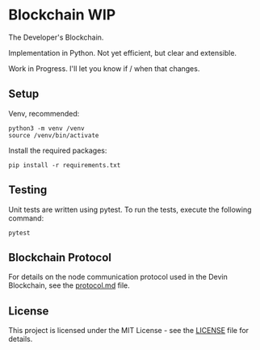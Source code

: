 # Blockchain WIP

The Developer's Blockchain.

Implementation in Python. Not yet efficient, but clear and extensible.

Work in Progress. I'll let you know if / when that changes.

## Setup

Venv, recommended:

```
python3 -m venv /venv
source /venv/bin/activate
```

Install the required packages:

```
pip install -r requirements.txt
```

## Testing

Unit tests are written using pytest. To run the tests, execute the following command:

```
pytest
```

## Blockchain Protocol

For details on the node communication protocol used in the Devin Blockchain, see the [protocol.md](protocol.md) file.

## License

This project is licensed under the MIT License - see the [LICENSE](LICENSE) file for details.
